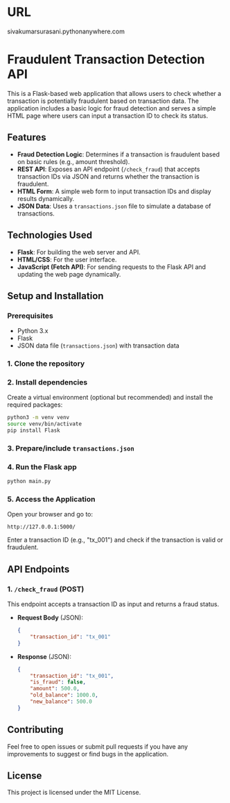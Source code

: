 # URL 
sivakumarsurasani.pythonanywhere.com
# Fraudulent Transaction Detection API

This is a Flask-based web application that allows users to check whether a transaction is potentially fraudulent based on transaction data. The application includes a basic logic for fraud detection and serves a simple HTML page where users can input a transaction ID to check its status.

## Features
- **Fraud Detection Logic**: Determines if a transaction is fraudulent based on basic rules (e.g., amount threshold).
- **REST API**: Exposes an API endpoint (`/check_fraud`) that accepts transaction IDs via JSON and returns whether the transaction is fraudulent.
- **HTML Form**: A simple web form to input transaction IDs and display results dynamically.
- **JSON Data**: Uses a `transactions.json` file to simulate a database of transactions.

## Technologies Used
- **Flask**: For building the web server and API.
- **HTML/CSS**: For the user interface.
- **JavaScript (Fetch API)**: For sending requests to the Flask API and updating the web page dynamically.

## Setup and Installation

### Prerequisites
- Python 3.x
- Flask
- JSON data file (`transactions.json`) with transaction data

### 1. Clone the repository

### 2. Install dependencies
Create a virtual environment (optional but recommended) and install the required packages:
```bash
python3 -m venv venv
source venv/bin/activate 
pip install Flask
```

### 3. Prepare/include `transactions.json`

### 4. Run the Flask app
```bash
python main.py
```

### 5. Access the Application
Open your browser and go to:
```
http://127.0.0.1:5000/
```
Enter a transaction ID (e.g., "tx_001") and check if the transaction is valid or fraudulent.

## API Endpoints

### 1. `/check_fraud` (POST)
This endpoint accepts a transaction ID as input and returns a fraud status.
- **Request Body** (JSON):
  ```json
  {
      "transaction_id": "tx_001"
  }
  ```
- **Response** (JSON):
  ```json
  {
      "transaction_id": "tx_001",
      "is_fraud": false,
      "amount": 500.0,
      "old_balance": 1000.0,
      "new_balance": 500.0
  }
  ```


## Contributing
Feel free to open issues or submit pull requests if you have any improvements to suggest or find bugs in the application.

## License
This project is licensed under the MIT License.
